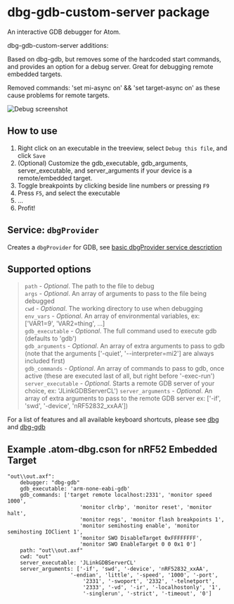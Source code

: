 # dbg-gdb-custom-server package

An interactive GDB debugger for Atom.

dbg-gdb-custom-server additions:

Based on dbg-gdb, but removes some of the hardcoded start commands, and provides an option for a debug server. Great for debugging remote embedded targets.

Removed commands: 'set mi-async on' && 'set target-async on' as these cause problems for remote targets.

![Debug screenshot](http://i.imgur.com/XcI592U.png)

## How to use

1. Right click on an executable in the treeview, select `Debug this file`, and click `Save`
2. (Optional) Customize the gdb_executable, gdb_arguments, server_executable, and server_arguments if your device is a remote/embedded target.
3. Toggle breakpoints by clicking beside line numbers or pressing `F9`
4. Press `F5`, and select the executable
5. ...
6. Profit!

## Service: `dbgProvider`

Creates a `dbgProvider` for GDB, see [basic dbgProvider  service description](https://github.com/31i73/atom-dbg#consumed-service-dbgprovider)

## Supported options
> `path` - *Optional*. The path to the file to debug  
> `args` - *Optional*. An array of arguments to pass to the file being debugged  
> `cwd` - *Optional*. The working directory to use when debugging  
> `env_vars` - *Optional*. An array of environmental variables, ex: ['VAR1=9', 'VAR2=thing', ...]  
> `gdb_executable` - *Optional*. The full command used to execute gdb (defaults to 'gdb')  
> `gdb_arguments` - *Optional*. An array of extra arguments to pass to gdb (note that the arguments ['-quiet', '--interpreter=mi2'] are always included first)  
> `gdb_commands` - *Optional*. An array of commands to pass to gdb, once active (these are executed last of all, but right before '-exec-run')  
> `server_executable` - *Optional*. Starts a remote GDB server of your choice, ex: 'JLinkGDBServerCL')
> `server_arguments` - *Optional*. An array of extra arguments to pass to the remote GDB server ex: ['-if', 'swd', '-device', 'nRF52832_xxAA'])

For a list of features and all available keyboard shortcuts, please see [dbg](https://atom.io/packages/dbg) and [dbg-gdb](https://atom.io/packages/dbg-gdb)

## Example .atom-dbg.cson for nRF52 Embedded Target
```
"out\\out.axf":
	debugger: "dbg-gdb"
	gdb_executable: 'arm-none-eabi-gdb'
	gdb_commands: ['target remote localhost:2331', 'monitor speed 1000',
                       'monitor clrbp', 'monitor reset', 'monitor halt',
                       'monitor regs', 'monitor flash breakpoints 1',
                       'monitor semihosting enable', 'monitor semihosting IOClient 1',
                       'monitor SWO DisableTarget 0xFFFFFFFF',
                       'monitor SWO EnableTarget 0 0 0x1 0']
	path: "out\\out.axf"
	cwd: "out"
	server_executable: 'JLinkGDBServerCL'
	server_arguments: ['-if', 'swd', '-device', 'nRF52832_xxAA',
	                '-endian', 'little', '-speed', '1000', '-port',
                        '2331', '-swoport', '2332', '-telnetport',
                        '2333', '-vd', '-ir', '-localhostonly', '1',
                        '-singlerun', '-strict', '-timeout', '0']
```

